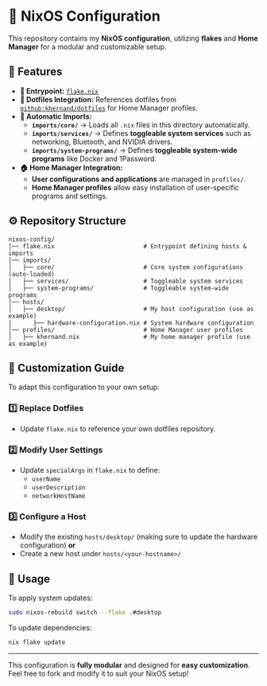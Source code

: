 # 🚀 NixOS Configuration

This repository contains my **NixOS configuration**, utilizing **flakes** and **Home Manager** for a modular and customizable setup.

## 📌 Features
- **🔗 Entrypoint:** [`flake.nix`](./flake.nix)  
- **📁 Dotfiles Integration:** References dotfiles from [`github:khernand/dotfiles`](https://github.com/khernand/dotfiles) for Home Manager profiles.  
- **🔄 Automatic Imports:**  
  - **`imports/core/`** → Loads all `.nix` files in this directory automatically.  
  - **`imports/services/`** → Defines **toggleable system services** such as networking, Bluetooth, and NVIDIA drivers.  
  - **`imports/system-programs/`** → Defines **toggleable system-wide programs** like Docker and 1Password.  
- **🏠 Home Manager Integration:**  
  - **User configurations and applications** are managed in `profiles/`.  
  - **Home Manager profiles** allow easy installation of user-specific programs and settings.  

## ⚙️ Repository Structure
```plaintext
nixos-config/
│── flake.nix                         # Entrypoint defining hosts & imports
│── imports/
│   ├── core/                         # Core system configurations (auto-loaded)
│   ├── services/                     # Toggleable system services
│   ├── system-programs/              # Toggleable system-wide programs
│── hosts/
│   ├── desktop/                      # My host configuration (use as example)
|      ├── hardware-configuration.nix # System hardware configuration              
│── profiles/                         # Home Manager user profiles
│   ├── khernand.nix                  # My home manager profile (use as example)
```

## 🔧 Customization Guide
To adapt this configuration to your own setup:

### 1️⃣ Replace Dotfiles  
   - Update `flake.nix` to reference your own dotfiles repository.

### 2️⃣ Modify User Settings  
   - Update `specialArgs` in `flake.nix` to define:
     - `userName`
     - `userDescription`
     - `networkHostName`

### 3️⃣ Configure a Host  
   - Modify the existing `hosts/desktop/` (making sure to update the hardware configuration) **or**  
   - Create a new host under `hosts/<your-hostname>/`  

## 🚀 Usage
To apply system updates:
```sh
sudo nixos-rebuild switch --flake .#desktop
```
To update dependencies:
```sh
nix flake update
```

---

This configuration is **fully modular** and designed for **easy customization**. Feel free to fork and modify it to suit your NixOS setup!
